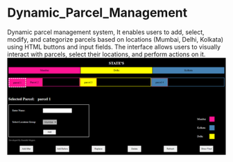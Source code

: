 # Dynamic_Parcel_Management
Dynamic parcel management system, It enables users to add, select, modify, and categorize parcels based on locations (Mumbai, Delhi, Kolkata) using HTML buttons and input fields. The interface allows users to visually interact with parcels, select their locations, and perform actions on it.
<img src="https://github.com/kanishk-magare/Dynamic_Parcel_Management/blob/main/Dynamic-parcel-mgmt.png?raw=true">
